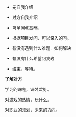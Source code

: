 - 先自我介绍

- 对方自我介绍

- 简单问点基础。

- 根据项目发问，可以深入的问。

- 有没有遇到什么难题，如何解决

- 有没有什么希望问我的

- 结束，等待。







**了解对方**

学习的课程，课外爱好。

对游戏的热情，玩什么。

对职业的规划，未来的方向。

